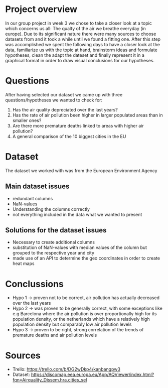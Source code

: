 # Project overview
In our group project in week 3 we chose to take a closer look at a topic which concerns us all: The qualty of the air we breathe everyday (in europe). Due to its significant nature there were many sources to choose datasets from and it took a while until we found a fitting one. After this step was accomplished we spent the following days to have a closer look at the data, familiarize us with the topic at hand, brainstorm ideas and formulate hypotheses, clean the adapt the dateset and finally represent it in a graphical format in order to draw visual conclusions for our hypotheses.

# Questions 
After having selected our dataset we came up with three questions/hypotheses we wanted to check for:
1. Has the air quality depreciated over the last years?
2. Has the rate of air pollution been higher in larger populated areas than in smaller ones?
3. Are there more premature deaths linked to areas with higher air pollution?
4. A general comparison of the 10 biggest cities in the EU

# Dataset 
The dataset we worked with was from the European Environment Agency

## Main dataset issues
- redundant columns
- NaN-values
- Understanding the columns correctly
- not everything included in the data what we wanted to present

## Solutions for the dataset issues
- Necessary to create additional columns
- substitution of NaN-values with median values of the column but grouped to the respective year and city
- made use of an API to determine the geo coordinates in order to create heat maps

# Conclussions
- Hypo 1 → proven not to be correct, air pollution has actually decreased over the last years
- Hypo 2 → was proven to be generally correct, with some exceptions like e.g Barcelona where the air pollution is over proportionally high for its population density, or the netherlands which have a relatively high population density but comparably low air pollution levels
- Hypo 3 → proven to be right, strong correlation of the trends of premature deaths and air pollution levels


# Sources
- Trello: https://trello.com/b/DG2wDkp4/kanbangpw3
- Dataset: https://discomap.eea.europa.eu/App/AQViewer/index.html?fqn=Airquality_Dissem.hra.cities_sel
